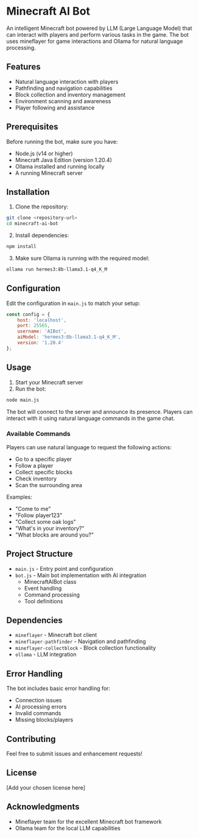 # Minecraft AI Bot

An intelligent Minecraft bot powered by LLM (Large Language Model) that can interact with players and perform various tasks in the game. The bot uses mineflayer for game interactions and Ollama for natural language processing.

## Features

- Natural language interaction with players
- Pathfinding and navigation capabilities
- Block collection and inventory management
- Environment scanning and awareness
- Player following and assistance

## Prerequisites

Before running the bot, make sure you have:

- Node.js (v14 or higher)
- Minecraft Java Edition (version 1.20.4)
- Ollama installed and running locally
- A running Minecraft server

## Installation

1. Clone the repository:
```bash
git clone <repository-url>
cd minecraft-ai-bot
```

2. Install dependencies:
```bash
npm install
```

3. Make sure Ollama is running with the required model:
```bash
ollama run hermes3:8b-llama3.1-q4_K_M
```

## Configuration

Edit the configuration in `main.js` to match your setup:

```javascript
const config = {
    host: 'localhost',
    port: 25565,
    username: 'AIBot',
    aiModel: 'hermes3:8b-llama3.1-q4_K_M',
    version: '1.20.4'
};
```

## Usage

1. Start your Minecraft server
2. Run the bot:
```bash
node main.js
```

The bot will connect to the server and announce its presence. Players can interact with it using natural language commands in the game chat.

### Available Commands

Players can use natural language to request the following actions:

- Go to a specific player
- Follow a player
- Collect specific blocks
- Check inventory
- Scan the surrounding area

Examples:
- "Come to me"
- "Follow player123"
- "Collect some oak logs"
- "What's in your inventory?"
- "What blocks are around you?"

## Project Structure

- `main.js` - Entry point and configuration
- `bot.js` - Main bot implementation with AI integration
  - MinecraftAIBot class
  - Event handling
  - Command processing
  - Tool definitions

## Dependencies

- `mineflayer` - Minecraft bot client
- `mineflayer-pathfinder` - Navigation and pathfinding
- `mineflayer-collectblock` - Block collection functionality
- `ollama` - LLM integration

## Error Handling

The bot includes basic error handling for:
- Connection issues
- AI processing errors
- Invalid commands
- Missing blocks/players

## Contributing

Feel free to submit issues and enhancement requests!

## License

[Add your chosen license here]

## Acknowledgments

- Mineflayer team for the excellent Minecraft bot framework
- Ollama team for the local LLM capabilities